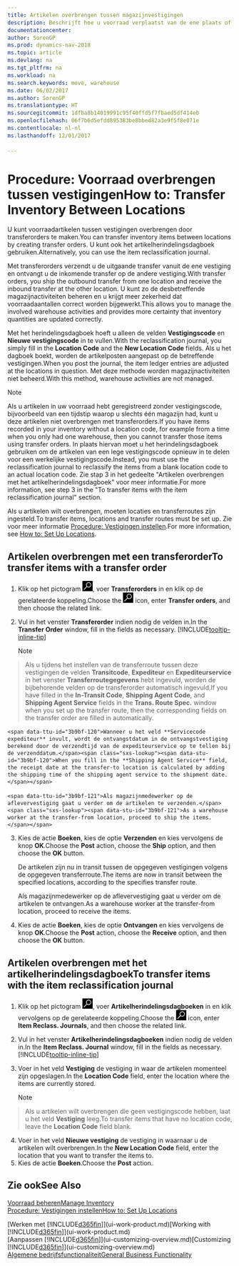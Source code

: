 ```yaml
---
title: Artikelen overbrengen tussen magazijnvestigingen
description: Beschrijft hoe u voorraad verplaatst van de ene plaats of magazijn naar een andere, met het herindelingsdagboek of met transferorders.
documentationcenter: 
author: SorenGP
ms.prod: dynamics-nav-2018
ms.topic: article
ms.devlang: na
ms.tgt_pltfrm: na
ms.workload: na
ms.search.keywords: move, warehouse
ms.date: 06/02/2017
ms.author: SorenGP
ms.translationtype: HT
ms.sourcegitcommit: 1dfba8b14019991c95f40ffd5f7fbaed5df414eb
ms.openlocfilehash: 06f7b6d5efdd895383be8bbed82a3e9f5f8e071e
ms.contentlocale: nl-nl
ms.lasthandoff: 12/01/2017

---
```

# <a name="how-to-transfer-inventory-between-locations"></a><span data-ttu-id="3b9bf-103">Procedure: Voorraad overbrengen tussen vestigingen</span><span class="sxs-lookup"><span data-stu-id="3b9bf-103">How to: Transfer Inventory Between Locations</span></span>
<span data-ttu-id="3b9bf-104">U kunt voorraadartikelen tussen vestigingen overbrengen door transferorders te maken.</span><span class="sxs-lookup"><span data-stu-id="3b9bf-104">You can transfer inventory items between locations by creating transfer orders.</span></span> <span data-ttu-id="3b9bf-105">U kunt ook het artikelherindelingsdagboek gebruiken.</span><span class="sxs-lookup"><span data-stu-id="3b9bf-105">Alternatively, you can use the item reclassification journal.</span></span>

<span data-ttu-id="3b9bf-106">Met transferorders verzendt u de uitgaande transfer vanuit de ene vestiging en ontvangt u de inkomende transfer op de andere vestiging.</span><span class="sxs-lookup"><span data-stu-id="3b9bf-106">With transfer orders, you ship the outbound transfer from one location and receive the inbound transfer at the other location.</span></span> <span data-ttu-id="3b9bf-107">U kunt zo de desbetreffende magazijnactiviteiten beheren en u krijgt meer zekerheid dat voorraadaantallen correct worden bijgewerkt.</span><span class="sxs-lookup"><span data-stu-id="3b9bf-107">This allows you to manage the involved warehouse activities and provides more certainty that inventory quantities are updated correctly.</span></span>

<span data-ttu-id="3b9bf-108">Met het herindelingsdagboek hoeft u alleen de velden **Vestigingscode** en **Nieuwe vestigingscode** in te vullen.</span><span class="sxs-lookup"><span data-stu-id="3b9bf-108">With the reclassification journal, you simply fill in the **Location Code** and the **New Location Code** fields.</span></span> <span data-ttu-id="3b9bf-109">Als u het dagboek boekt, worden de artikelposten aangepast op de betreffende vestigingen.</span><span class="sxs-lookup"><span data-stu-id="3b9bf-109">When you post the journal, the item ledger entries are adjusted at the locations in question.</span></span> <span data-ttu-id="3b9bf-110">Met deze methode worden magazijnactiviteiten niet beheerd.</span><span class="sxs-lookup"><span data-stu-id="3b9bf-110">With this method, warehouse activities are not managed.</span></span>

> [!NOTE]  
>   <span data-ttu-id="3b9bf-111">Als u artikelen in uw voorraad hebt geregistreerd zonder vestigingscode, bijvoorbeeld van een tijdstip waarop u slechts één magazijn had, kunt u deze artikelen niet overbrengen met transferorders.</span><span class="sxs-lookup"><span data-stu-id="3b9bf-111">If you have items recorded in your inventory without a location code, for example from a time when you only had one warehouse, then you cannot transfer those items using transfer orders.</span></span> <span data-ttu-id="3b9bf-112">In plaats hiervan moet u het herindelingsdagboek gebruiken om de artikelen van een lege vestigingscode opnieuw in te delen voor een werkelijke vestigingscode.</span><span class="sxs-lookup"><span data-stu-id="3b9bf-112">Instead, you must use the reclassification journal to reclassify the items from a blank location code to an actual location code.</span></span>  <span data-ttu-id="3b9bf-113">Zie stap 3 in het gedeelte "Artikelen overbrengen met het artikelherindelingsdagboek" voor meer informatie.</span><span class="sxs-lookup"><span data-stu-id="3b9bf-113">For more information, see step 3 in the "To transfer items with the item reclassification journal" section.</span></span>

<span data-ttu-id="3b9bf-114">Als u artikelen wilt overbrengen, moeten locaties en transferroutes zijn ingesteld.</span><span class="sxs-lookup"><span data-stu-id="3b9bf-114">To transfer items, locations and transfer routes must be set up.</span></span> <span data-ttu-id="3b9bf-115">Zie voor meer informatie [Procedure: Vestigingen instellen](inventory-how-setup-locations.md).</span><span class="sxs-lookup"><span data-stu-id="3b9bf-115">For more information, see [How to: Set Up Locations](inventory-how-setup-locations.md).</span></span>

## <a name="to-transfer-items-with-a-transfer-order"></a><span data-ttu-id="3b9bf-116">Artikelen overbrengen met een transferorder</span><span class="sxs-lookup"><span data-stu-id="3b9bf-116">To transfer items with a transfer order</span></span>
1. <span data-ttu-id="3b9bf-117">Klik op het pictogram ![Zoeken naar pagina of rapport](media/ui-search/search_small.png "pictogram Zoeken naar pagina of rapport"), voer **Transferorders** in en klik op de gerelateerde koppeling.</span><span class="sxs-lookup"><span data-stu-id="3b9bf-117">Choose the ![Search for Page or Report](media/ui-search/search_small.png "Search for Page or Report icon") icon, enter **Transfer orders**, and then choose the related link.</span></span>
2. <span data-ttu-id="3b9bf-118">Vul in het venster **Transferorder** indien nodig de velden in.</span><span class="sxs-lookup"><span data-stu-id="3b9bf-118">In the **Transfer Order** window, fill in the fields as necessary.</span></span> [!INCLUDE[tooltip-inline-tip](includes/tooltip-inline-tip_md.md)]

    > [!NOTE]  
>   <span data-ttu-id="3b9bf-119">Als u tijdens het instellen van de transferroute tussen deze vestigingen de velden **Transitcode**, **Expediteur** en **Expediteurservice** in het venster **Transferroutegegevens** hebt ingevuld, worden de bijbehorende velden op de transferorder automatisch ingevuld.</span><span class="sxs-lookup"><span data-stu-id="3b9bf-119">If you have filled in the **In-Transit Code**, **Shipping Agent Code**, and **Shipping Agent Service** fields in the **Trans. Route Spec.** window when you set up the transfer route, then the corresponding fields on the transfer order are filled in automatically.</span></span>

    <span data-ttu-id="3b9bf-120">Wanneer u het veld **Servicecode expediteur** invult, wordt de ontvangstdatum in de ontvangstvestiging berekend door de verzendtijd van de expediteurservice op te tellen bij de verzenddatum.</span><span class="sxs-lookup"><span data-stu-id="3b9bf-120">When you fill in the **Shipping Agent Service** field, the receipt date at the transfer-to location is calculated by adding the shipping time of the shipping agent service to the shipment date.</span></span>

    <span data-ttu-id="3b9bf-121">Als magazijnmedewerker op de aflevervestiging gaat u verder om de artikelen te verzenden.</span><span class="sxs-lookup"><span data-stu-id="3b9bf-121">As a warehouse worker at the transfer-from location, proceed to ship the items.</span></span>
3. <span data-ttu-id="3b9bf-122">Kies de actie **Boeken**, kies de optie **Verzenden** en kies vervolgens de knop **OK**.</span><span class="sxs-lookup"><span data-stu-id="3b9bf-122">Choose the **Post** action, choose the **Ship** option, and then choose the **OK** button.</span></span>

    <span data-ttu-id="3b9bf-123">De artikelen zijn nu in transit tussen de opgegeven vestigingen volgens de opgegeven transferroute.</span><span class="sxs-lookup"><span data-stu-id="3b9bf-123">The items are now in transit between the specified locations, according to the specifies transfer route.</span></span>

    <span data-ttu-id="3b9bf-124">Als magazijnmedewerker op de aflevervestiging gaat u verder om de artikelen te ontvangen.</span><span class="sxs-lookup"><span data-stu-id="3b9bf-124">As a warehouse worker at the transfer-from location, proceed to receive the items.</span></span>
4. <span data-ttu-id="3b9bf-125">Kies de actie **Boeken**, kies de optie **Ontvangen** en kies vervolgens de knop **OK**.</span><span class="sxs-lookup"><span data-stu-id="3b9bf-125">Choose the **Post** action, choose the **Receive** option, and then choose the **OK** button.</span></span>

## <a name="to-transfer-items-with-the-item-reclassification-journal"></a><span data-ttu-id="3b9bf-126">Artikelen overbrengen met het artikelherindelingsdagboek</span><span class="sxs-lookup"><span data-stu-id="3b9bf-126">To transfer items with the item reclassification journal</span></span>
1. <span data-ttu-id="3b9bf-127">Klik op het pictogram ![Zoeken naar pagina of rapport](media/ui-search/search_small.png "pictogram Zoeken naar pagina of rapport"), voer **Artikelherindelingsdagboeken** in en klik vervolgens op de gerelateerde koppeling.</span><span class="sxs-lookup"><span data-stu-id="3b9bf-127">Choose the ![Search for Page or Report](media/ui-search/search_small.png "Search for Page or Report icon") icon, enter **Item Reclass. Journals**, and then choose the related link.</span></span>
2. <span data-ttu-id="3b9bf-128">Vul in het venster **Artikelherindelingsdagboeken** indien nodig de velden in.</span><span class="sxs-lookup"><span data-stu-id="3b9bf-128">In the **Item Reclass. Journal** window, fill in the fields as necessary.</span></span> [!INCLUDE[tooltip-inline-tip](includes/tooltip-inline-tip_md.md)]
3. <span data-ttu-id="3b9bf-129">Voer in het veld **Vestiging** de vestiging in waar de artikelen momenteel zijn opgeslagen.</span><span class="sxs-lookup"><span data-stu-id="3b9bf-129">In the **Location Code** field, enter the location where the items are currently stored.</span></span>

    > [!NOTE]  
>   <span data-ttu-id="3b9bf-130">Als u artikelen wilt overbrengen die geen vestigingscode hebben, laat u het veld **Vestiging** leeg.</span><span class="sxs-lookup"><span data-stu-id="3b9bf-130">To transfer items that have no location code, leave the **Location Code** field blank.</span></span>
4. <span data-ttu-id="3b9bf-131">Voer in het veld **Nieuwe vestiging** de vestiging in waarnaar u de artikelen wilt overbrengen.</span><span class="sxs-lookup"><span data-stu-id="3b9bf-131">In the **New Location Code** field, enter the location that you want to transfer the items to.</span></span>
5. <span data-ttu-id="3b9bf-132">Kies de actie **Boeken**.</span><span class="sxs-lookup"><span data-stu-id="3b9bf-132">Choose the **Post** action.</span></span>

## <a name="see-also"></a><span data-ttu-id="3b9bf-133">Zie ook</span><span class="sxs-lookup"><span data-stu-id="3b9bf-133">See Also</span></span>
[<span data-ttu-id="3b9bf-134">Voorraad beheren</span><span class="sxs-lookup"><span data-stu-id="3b9bf-134">Manage Inventory</span></span>](inventory-manage-inventory.md)  
[<span data-ttu-id="3b9bf-135">Procedure: Vestigingen instellen</span><span class="sxs-lookup"><span data-stu-id="3b9bf-135">How to: Set Up Locations</span></span>](inventory-how-setup-locations.md)  

<span data-ttu-id="3b9bf-136">[Werken met [!INCLUDE[d365fin](includes/d365fin_md.md)]](ui-work-product.md)</span><span class="sxs-lookup"><span data-stu-id="3b9bf-136">[Working with [!INCLUDE[d365fin](includes/d365fin_md.md)]](ui-work-product.md)</span></span>  
<span data-ttu-id="3b9bf-137">[Aanpassen [!INCLUDE[d365fin](includes/d365fin_md.md)]](ui-customizing-overview.md)</span><span class="sxs-lookup"><span data-stu-id="3b9bf-137">[Customizing [!INCLUDE[d365fin](includes/d365fin_md.md)]](ui-customizing-overview.md)</span></span>  
[<span data-ttu-id="3b9bf-138">Algemene bedrijfsfunctionaliteit</span><span class="sxs-lookup"><span data-stu-id="3b9bf-138">General Business Functionality</span></span>](ui-across-business-areas.md)

##


